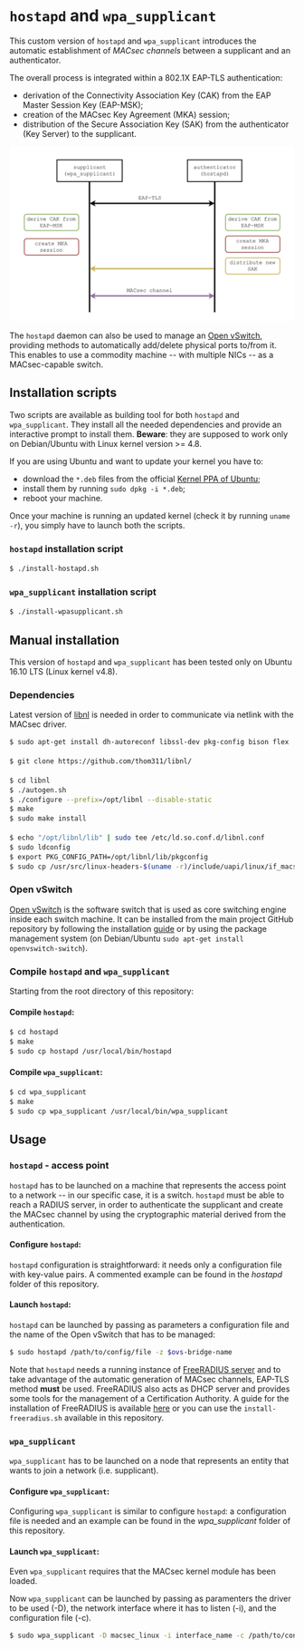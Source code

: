 # `hostapd` and `wpa_supplicant`
This custom version of `hostapd` and `wpa_supplicant` introduces the automatic establishment of *MACsec channels* between a supplicant and an authenticator.

The overall process is integrated within a 802.1X EAP-TLS authentication:
* derivation of the Connectivity Association Key (CAK) from the EAP Master Session Key (EAP-MSK);
* creation of the MACsec Key Agreement (MKA) session;
* distribution of the Secure Association Key (SAK) from the authenticator (Key Server) to the supplicant.

<p align="center">
   <img src="images/macsec-authn.png" />
</p>

The `hostapd` daemon can also be used to manage an [Open vSwitch](http://openvswitch.org/), providing methods to automatically add/delete physical ports to/from it. This enables to use a commodity machine -- with multiple NICs -- as a MACsec-capable switch.

## Installation scripts
Two scripts are available as building tool for both `hostapd` and `wpa_supplicant`. They install all the needed dependencies and provide an interactive prompt to install them. **Beware**: they are supposed to work only on Debian/Ubuntu with Linux kernel version >= 4.8. 

If you are using Ubuntu and want to update your kernel you have to:
* download the `*.deb` files from the official [Kernel PPA of Ubuntu](http://kernel.ubuntu.com/~kernel-ppa/mainline/);
* install them by running `sudo dpkg -i *.deb`;
* reboot your machine.

Once your machine is running an updated kernel (check it by running `uname -r`), you simply have to launch both the scripts.
### `hostapd` installation script
```bash
$ ./install-hostapd.sh
```
### `wpa_supplicant` installation script
```bash
$ ./install-wpasupplicant.sh
```

## Manual installation
This version of `hostapd` and `wpa_supplicant` has been tested only on Ubuntu 16.10 LTS (Linux kernel v4.8).
### Dependencies
Latest version of [libnl](https://github.com/thom311/libnl/) is needed in order to communicate via netlink with the MACsec driver.

```bash
$ sudo apt-get install dh-autoreconf libssl-dev pkg-config bison flex

$ git clone https://github.com/thom311/libnl/

$ cd libnl
$ ./autogen.sh
$ ./configure --prefix=/opt/libnl --disable-static
$ make
$ sudo make install

$ echo "/opt/libnl/lib" | sudo tee /etc/ld.so.conf.d/libnl.conf
$ sudo ldconfig
$ export PKG_CONFIG_PATH=/opt/libnl/lib/pkgconfig
$ sudo cp /usr/src/linux-headers-$(uname -r)/include/uapi/linux/if_macsec.h /usr/include/linux/if_macsec.h
```
### Open vSwitch
[Open vSwitch](http://openvswitch.org/) is the software switch that is used as core switching engine inside each switch machine. 
It can be installed from the main project GitHub repository by following the installation [guide](https://github.com/openvswitch/ovs/blob/master/Documentation/intro/install/general.rst) or by using the package management system (on Debian/Ubuntu `sudo apt-get install openvswitch-switch`).

### Compile `hostapd` and `wpa_supplicant`
Starting from the root directory of this repository:

#### Compile `hostapd`:
```bash
$ cd hostapd
$ make
$ sudo cp hostapd /usr/local/bin/hostapd
```

#### Compile `wpa_supplicant`:
```bash
$ cd wpa_supplicant
$ make
$ sudo cp wpa_supplicant /usr/local/bin/wpa_supplicant
```

## Usage
### `hostapd` - access point
`hostapd` has to be launched on a machine that represents the access point to a network -- in our specific case, it is a switch. `hostapd` must be able to reach a RADIUS server, in order to authenticate the supplicant and create the MACsec channel by using the cryptographic material derived from the authentication. 

#### Configure `hostapd`:
`hostapd` configuration is straightforward: it needs only a configuration file with key-value pairs. A commented example can be found in the *hostapd* folder of this repository.

#### Launch `hostapd`:
`hostapd` can be launched by passing as parameters a configuration file and the name of the Open vSwitch that has to be managed: 
```bash
$ sudo hostapd /path/to/config/file -z $ovs-bridge-name
```

Note that `hostapd` needs a running instance of [FreeRADIUS server](https://github.com/FreeRADIUS/freeradius-server) and to take advantage of the automatic generation of MACsec channels, EAP-TLS method **must** be used. FreeRADIUS also acts as DHCP server and provides some tools for the management of a Certification Authority. A guide for the installation of FreeRADIUS is available [here](https://github.com/FreeRADIUS/freeradius-server/blob/v4.0.x/INSTALL.md) or you can use the `install-freeradius.sh` available in this repository.

### `wpa_supplicant`
`wpa_supplicant` has to be launched on a node that represents an entity that wants to join a network (i.e. supplicant). 

#### Configure `wpa_supplicant`:
Configuring `wpa_supplicant` is similar to configure `hostapd`: a configuration file is needed and an example can be found in the *wpa_supplicant* folder of this repository.

#### Launch `wpa_supplicant`:
Even `wpa_supplicant` requires that the MACsec kernel module has been loaded.

Now `wpa_supplicant` can be launched by passing as paramenters the driver to be used (-D), the network interface where it has to listen (-i), and the configuration file (-c).
```bash
$ sudo wpa_supplicant -D macsec_linux -i interface_name -c /path/to/config/file
```
